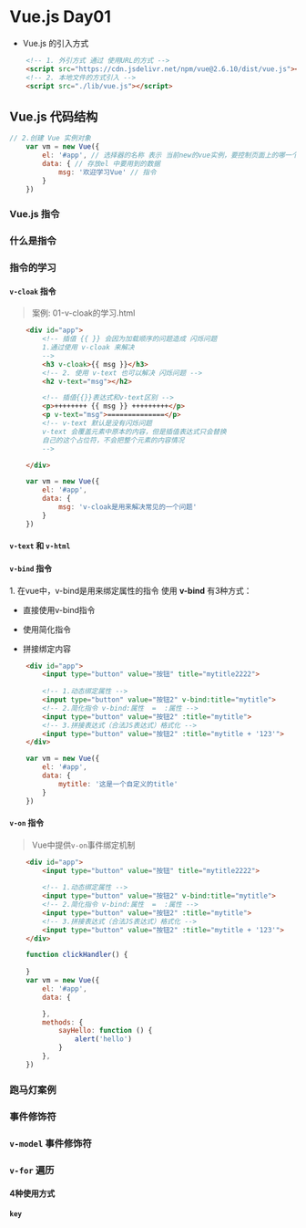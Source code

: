 # Vue.js Day01
+ Vue.js 的引入方式
```html
    <!-- 1. 外引方式 通过 使用URL的方式 -->
    <script src="https://cdn.jsdelivr.net/npm/vue@2.6.10/dist/vue.js"></script>
    <!-- 2. 本地文件的方式引入 -->
    <script src="./lib/vue.js"></script>
```

## Vue.js 代码结构

```js
// 2.创建 Vue 实例对象
    var vm = new Vue({
        el: '#app', // 选择器的名称 表示 当前new的vue实例，要控制页面上的哪一个区域
        data: { // 存放el 中要用到的数据
            msg: '欢迎学习Vue' // 指令
        }
    })
```

### Vue.js 指令
### 什么是指令

### 指令的学习

#### `v-cloak` 指令

> 案例:
> 01-v-cloak的学习.html
```html
    <div id="app">
        <!-- 插值 {{ }} 会因为加载顺序的问题造成 闪烁问题
        1.通过使用 v-cloak 来解决
        -->
        <h3 v-cloak>{{ msg }}</h3>
        <!-- 2. 使用 v-text 也可以解决 闪烁问题 -->
        <h2 v-text="msg"></h2>

        <!-- 插值{{}}表达式和v-text区别 -->
        <p>++++++++ {{ msg }} +++++++++</p>
        <p v-text="msg">==============</p>
        <!-- v-text 默认是没有闪烁问题
        v-text 会覆盖元素中原本的内容，但是插值表达式只会替换
        自己的这个占位符，不会把整个元素的内容情况
        -->

    </div>
```
```js
    var vm = new Vue({
        el: '#app',
        data: {
            msg: 'v-cloak是用来解决常见的一个问题'
        }
    })
```

#### `v-text` 和 `v-html`

#### `v-bind` 指令
1\. 在vue中，v-bind是用来绑定属性的指令
使用 **v-bind** 有3种方式：
+ 直接使用v-bind指令

+ 使用简化指令 

+ 拼接绑定内容

```html
    <div id="app">
        <input type="button" value="按钮" title="mytitle2222">
        
        <!-- 1.动态绑定属性 -->
        <input type="button" value="按钮2" v-bind:title="mytitle">
        <!-- 2.简化指令 v-bind:属性  =  :属性 -->
        <input type="button" value="按钮2" :title="mytitle">
        <!-- 3.拼接表达式（合法JS表达式）格式化 -->
        <input type="button" value="按钮2" :title="mytitle + '123'">
    </div>
```
```js
    var vm = new Vue({
        el: '#app',
        data: {
            mytitle: '这是一个自定义的title'
        }
    })
```
#### `v-on` 指令
> Vue中提供`v-on`事件绑定机制

```html
    <div id="app">
        <input type="button" value="按钮" title="mytitle2222">
        
        <!-- 1.动态绑定属性 -->
        <input type="button" value="按钮2" v-bind:title="mytitle">
        <!-- 2.简化指令 v-bind:属性  =  :属性 -->
        <input type="button" value="按钮2" :title="mytitle">
        <!-- 3.拼接表达式（合法JS表达式）格式化 -->
        <input type="button" value="按钮2" :title="mytitle + '123'">
    </div>
```
```js
    function clickHandler() {
        
    }
    var vm = new Vue({
        el: '#app',
        data: {

        },
        methods: {
            sayHello: function () {
                alert('hello')
            }
        },
    })
```

### 跑马灯案例

### 事件修饰符

### `v-model` 事件修饰符

### `v-for` 遍历
#### 4种使用方式

#### `key` 


